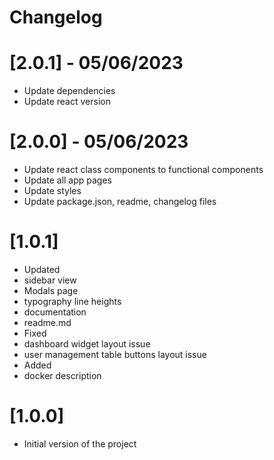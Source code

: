 # Changelog

# [2.0.1] - 05/06/2023

- Update dependencies
- Update react version

# [2.0.0] - 05/06/2023

- Update react class components to functional components
- Update all app pages
- Update styles
- Update package.json, readme, changelog files

# [1.0.1]

- Updated
 - sidebar view
 - Modals page
 - typography line heights 
 - documentation 
 - readme.md
- Fixed
 - dashboard widget layout issue
 - user management table buttons layout issue
- Added
 - docker description

# [1.0.0]

- Initial version of the project
